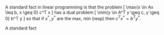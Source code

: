 A standard fact in linear programming is that the problem
\[
	\max{x \in Ax \leq b, x \geq 0} c^T x 
\]
has a dual problem
\[
	\min{y \in A^T y \geq c, y \geq 0} b^T y
\]
so that if $x^*, y^*$ are the max, min (resp) then $c^T x^* = b^T y^*$.

A standard fact 

